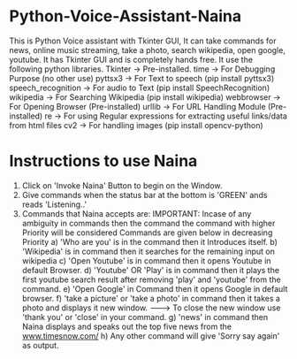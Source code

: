 # Python-Voice-Assistant-Naina
This is Python Voice assistant with Tkinter GUI, It can take commands for news, online music streaming, take a photo, search wikipedia, open google, youtube.
It has Tkinter GUI and is completely hands free.
It use the following python libraries.
  Tkinter            -> Pre-installed.
  time               -> For Debugging Purpose (no other use)
  pyttsx3            -> For Text to speech (pip install pyttsx3)
  speech_recognition -> For audio to Text (pip install SpeechRecognition)
  wikipedia          -> For Searching Wikipedia (pip install wikipedia)
  webbrowser         -> For Opening Browser (Pre-installed)
  urllib             -> For URL Handling Module (Pre-installed)
  re                 -> For using Regular expressions for extracting useful links/data from html files
  cv2                -> For handling images (pip install opencv-python)
 
 # Instructions to use Naina
 1. Click on 'Invoke Naina' Button to begin on the Window.
 2. Give commands when the status bar at the bottom is 'GREEN' ands reads 'Listening..'
 3. Commands that Naina accepts are:
IMPORTANT: Incase of any ambiguity in commands then the command the command with higher Priority will be considered Commands are given below in decreasing Priority
        a) 'Who are you' is in the command then it Introduces itself.
        b) 'Wikipedia' is in command then it searches for the remaining input on wikipedia
        c) 'Open Youtube' is in command then it opens Youtube in default Browser.
        d) 'Youtube' OR 'Play' is in command then it plays the first youtube search result after removing 'play' and 'youtube' from the command.
        e) 'Open Google' in Command then it opens Google in default browser.
        f) 'take a picture' or 'take a photo' in command then it takes a photo and displays it new window.
                  ---> To close the new window use 'thank you' or 'close' in your command.
        g) 'news' in command then Naina displays and speaks out the top five news from the www.timesnow.com/
        h) Any other command will give 'Sorry say again' as output.
